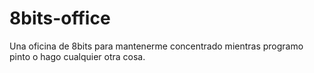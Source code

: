 # 8bits-office
Una oficina de 8bits para mantenerme concentrado mientras programo pinto o hago cualquier otra cosa.
